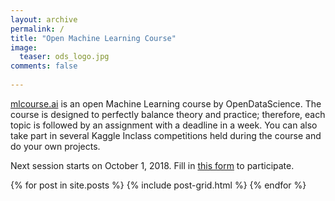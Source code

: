 ```yaml
---
layout: archive
permalink: /
title: "Open Machine Learning Course"
image:
  teaser: ods_logo.jpg
comments: false
    
---
```

[mlcourse.ai](mlcourse.ai) is an open Machine Learning course by OpenDataScience. The course is designed to perfectly balance theory and practice; therefore, each topic is followed by an assignment with a deadline in a week. You can also take part in several Kaggle Inclass competitions held during the course and do your own projects.

Next session starts on October 1, 2018. Fill in [this form](https://docs.google.com/forms/d/1_pDNuVHwBxV5wuOcdaXoxBZneyAQcqfOl4V2qkqKbNQ/) to participate.

<div class="tiles">
{% for post in site.posts %}
	{% include post-grid.html %}
{% endfor %}
</div><!-- /.tiles -->
